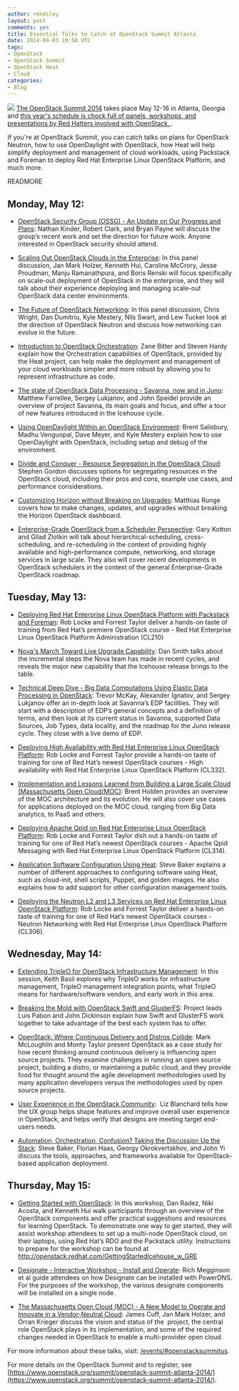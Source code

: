 ```yaml
---
author: rendsley
layout: post
comments: yes
title: Essential Talks to Catch at OpenStack Summit Atlanta
date: 2014-04-03 19:50 UTC
tags:
- OpenStack
- OpenStack Summit
- OpenStack Heat
- Cloud
categories:
- Blog
---
```

[![](blog/OpenStackATL.png)](https://www.openstack.org/summit/openstack-summit-atlanta-2014/) [The OpenStack Summit 2014](https://www.openstack.org/summit/openstack-summit-atlanta-2014/) takes place May 12-16 in Atlanta, Georgia and [this year's schedule is chock full of panels, workshops, and presentations by Red Hatters involved with OpenStack.
](http://openstacksummitmay2014atlanta.sched.org/). 

If you're at OpenStack Summit, you can catch talks on plans for OpenStack Neutron, how to use OpenDaylight with OpenStack, how Heat will help simplify deployment and management of cloud workloads, using Packstack and Foreman to deploy Red Hat Enterprise Linux OpenStack Platform, and much more.

READMORE

## Monday, May 12:

+ [OpenStack Security Group (OSSG) - An Update on Our Progress and Plans](/events/#openstacksummitus--openstack-security-group-ossg-an-update-on-our-progress-and-plans): Nathan Kinder, Robert Clark, and Bryan Payne will discuss the group’s recent work and set the direction for future work. Anyone interested in OpenStack security should attend.

+ [Scaling Out OpenStack Clouds in the Enterprise](/events/#openstacksummitus--scaling-out-openstack-clouds-in-the-enterprise): In this panel discussion, Jan Mark Holzer, Kenneth Hui, Caroline McCrory, Jesse Proudman, Manju Ramanathpura, and Boris Renski will focus specifically on scale-out deployment of OpenStack in the enterprise, and they will talk about their experience deploying and managing scale-out OpenStack data center environments.

+ [The Future of OpenStack Networking](/events/#openstacksummitus--the-future-of-openstack-networking): In this panel discussion, Chris Wright, Dan Dumitriu, Kyle Mestery, Nils Swart, and Lew Tucker look at the direction of OpenStack Neutron and discuss how networking can evolve in the future.

+ [Introduction to OpenStack Orchestration](/events/#openstacksummitus--introduction-to-openstack-orchestration): Zane Bitter and Steven Hardy explain how the Orchestration capabilities of OpenStack, provided by the Heat project, can help make the deployment and management of your cloud workloads simpler and more robust by allowing you to represent infrastructure as code.

+ [The state of OpenStack Data Processing - Savanna, now and in Juno](/events/#openstacksummitus--the-state-of-openstack-data-processing-savanna-now-and-in-juno): Matthew Farrellee, Sergey Lukjanov, and John Speidel provide an overview of project Savanna, its main goals and focus, and offer a tour of new features introduced in the Icehouse cycle.

+ [Using OpenDaylight Within an OpenStack Environment](/events/#openstacksummitus--using-opendaylight-within-an-openstack-environment): Brent Salisbury, Madhu Venguopal, Dave Meyer, and Kyle Mestery explain how to use OpenDaylight with OpenStack, including setup and debug of the environment.

+ [Divide and Conquer - Resource Segregation in the OpenStack Cloud](/events/#openstacksummitus--divide-and-conquer-resource-segregation-in-the-openstack-cloud): Stephen Gordon discusses options for segregating resources in the OpenStack cloud, including their pros and cons, example use cases, and performance considerations.

+ [Customizing Horizon without Breaking on Upgrades](/events/#openstacksummitus--customizing-horizon-without-breaking-on-upgrades): Matthias Runge covers how to make changes, updates, and upgrades without breaking the Horizon OpenStack dashboard.

+ [Enterprise-Grade OpenStack from a Scheduler Perspective](/events/#openstacksummitus--enterprise-grade-scheduling-enterprise-grade-openstack-from-a-scheduler-perspective): Gary Kotton and Gilad Zlotkin will talk about hierarchical-scheduling, cross-scheduling, and re-scheduling in the context of providing highly available and high-performance compute, networking, and storage services in large scale. They also will cover recent developments in OpenStack schedulers in the context of the general Enterprise-Grade OpenStack roadmap.

## Tuesday, May 13:

+ [Deploying Red Hat Enterprise Linux OpenStack Platform with Packstack and Foreman](/events/#openstacksummitus--deploying-red-hat-enterprise-linux-openstack-platform-with-packstack-and-foreman): Rob Locke and Forrest Taylor deliver a hands-on taste of training from Red Hat’s premiere OpenStack course - Red Hat Enterprise Linux OpenStack Platform Administration (CL210)

+ [Nova's March Toward Live Upgrade Capability](/events/#openstacksummitus--nova-s-march-towards-live-upgrade-capability): Dan Smith talks about the incremental steps the Nova team has made in recent cycles, and reveals the major new capability that the Icehouse release brings to the table.

+ [Technical Deep Dive - Big Data Computations Using Elastic Data Processing in OpenStack](/events/#openstacksummitus--technical-deep-dive-big-data-computations-using-elastic-data-processing-in-openstack-cloud): Trevor McKay, Alexander Ignatov, and Sergey Lukjanov offer an in-depth look at Savanna’s EDP facilities. They will start with a description of EDP’s general concepts and a definition of terms, and then look at its current status in Savanna, supported Data Sources, Job Types, data locality, and the roadmap for the Juno release cycle. They close with a live demo of EDP. 

+ [Deploying High Availability with Red Hat Enterprise Linux OpenStack Platform](/events/#openstacksummitus--deploying-high-availability-with-red-hat-enterprise-linux-openstack-platform): Rob Locke and Forrest Taylor provide a hands-on taste of training for one of Red Hat’s newest OpenStack courses - High availability with Red Hat Enterprise Linux OpenStack Platform (CL332).

+ [Implementation and Lessons Learned from Building a Large Scale Cloud (Massachusetts Open Cloud/MOC)](/events/#openstacksummitus--implementation-and-lessons-learned-from-building-a-large-scale-cloud-massachusetts-open-cloud-moc): Brent Holden provides an overview of the MOC architecture and its evolution. He will also cover use cases for applications deployed on the MOC cloud, ranging from Big Data analytics, to PaaS and others.

+ [Deploying Apache Qpid on Red Hat Enterprise Linux OpenStack Platform](/events/#openstacksummitus--deploying-apache-qpid-on-red-hat-enterprise-linux-openstack-platform): Rob Locke and Forrest Taylor dish out a hands-on taste of training for one of Red Hat’s newest OpenStack courses - Apache Qpid Messaging with Red Hat Enterprise Linux OpenStack Platform (CL314). 

+ [Application Software Configuration Using Heat](/events/#openstacksummitus--application-software-configuration-using-heat): Steve Baker explains a number of different approaches to configuring software using Heat, such as cloud-init, shell scripts, Puppet, and golden images. He also explains how to add support for other configuration management tools.

+ [Deploying the Neutron L2 and L3 Services on Red Hat Enterprise Linux OpenStack Platform](/events/#openstacksummitus--deploying-the-neutron-l2-and-l3-services-on-red-hat-enterprise-linux-openstack-platform): Rob Locke and Forrest Taylor deliver a hands-on taste of training for one of Red Hat’s newest OpenStack courses - Neutron Networking with Red Hat Enterprise Linux OpenStack Platform (CL306).

## Wednesday, May 14:

+ [Extending TripleO for OpenStack Infrastructure Management](/events/#openstacksummitus--extending-tripleo-for-openstack-infrastructure-management): In this session, Keith Basil explores why TripleO works for infrastructure management, TripleO management integration points, what TripleO means for hardware/software vendors, and early work in this area.

+ [Breaking the Mold with OpenStack Swift and GlusterFS](/events/#openstacksummitus--breaking-the-mold-with-openstack-swift-and-glusterfs): Project leads Luis Pabon and John Dickinson explain how Swift and GlusterFS work together to take advantage of the best each system has to offer.

+ [OpenStack: Where Continuous Delivery and Distros Collide](/events/#openstacksummitus--openstack-where-continuous-delivery-and-distros-collide): Mark McLoughlin and Monty Taylor present OpenStack as a case study for how recent thinking around continuous delivery is influencing open source projects. They examine challenges in running an open source project, building a distro, or maintaining a public cloud, and they provide food for thought around the agile development methodologies used by many application developers versus the methodologies used by open source projects.

+ [User Experience in the OpenStack Community](/events/#openstacksummitus--user-experience-in-the-openstack-community): 
Liz Blanchard tells how the UX group helps shape features and improve overall user experience in OpenStack, and helps verify that designs are meeting target end-users needs.

+ [Automation, Orchestration, Confusion? Taking the Discussion Up the Stack](/events/#openstacksummitus--automation-orchestration-confusion-taking-the-discussion-up-the-stack): Steve Baker, Florian Haas, Georgy Okrokvertskhov, and John Yi discuss the tools, approaches, and frameworks available for OpenStack-based application deployment.

## Thursday, May 15:

+ [Getting Started with OpenStack](/events/#openstacksummitus--getting-started-with-openstack): In this workshop, Dan Radez, Niki Acosta, and Kenneth Hui walk participants through an overview of the OpenStack components and offer practical suggestions and resources for learning OpenStack. To demonstrate one way to get started, they will assist workshop attendees to set up a multi-node OpenStack cloud, on their laptops, using Red Hat’s RDO and the Packstack utility. Instructions to prepare for the workshop can be found at http://openstack.redhat.com/GettingStartedIcehouse_w_GRE

+ [Designate - Interactive Workshop - Install and Operate](/events/#openstacksummitus--designate-interactive-workshop-install-and-operate): Rich Megginson et al guide attendees on how Designate can be installed with PowerDNS. For the purposes of the workshop, the various designate components will be installed on a single node.

+ [The Massachusetts Open Cloud (MOC) - A New Model to Operate and Innovate in a Vendor-Neutral Cloud](/events/#openstacksummitus--the-massachusetts-open-cloud-moc-a-new-model-to-operate-and-innovate-in-a-vendor-neutral-cloud): James Cuff, Jan Mark Holzer, and Orran Krieger discuss the vision and status of the  project, the central role OpenStack plays in its implementation, and some of the required changes needed in OpenStack to enable a multi-provider open cloud.

For more information about these talks, visit: [/events/#openstacksummitus](/events/#openstacksummitus).

For more details on the OpenStack Summit and to register, see [https://www.openstack.org/summit/openstack-summit-atlanta-2014/](https://www.openstack.org/summit/openstack-summit-atlanta-2014/).
